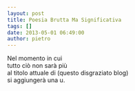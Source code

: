 ```yaml
---
layout: post
title: Poesia Brutta Ma Significativa
tags: []
date: 2013-05-01 06:49:00
author: pietro
---
```

Nel momento in cui<br/>tutto ciò non sarà più<br/>al titolo attuale di (questo disgraziato blog)<br/>si aggiungerà una u.
